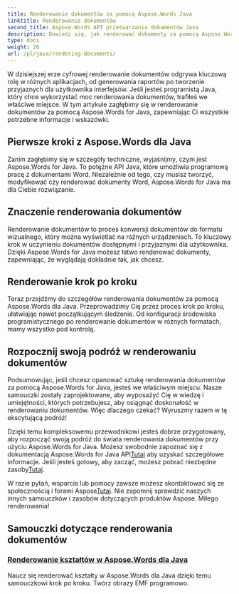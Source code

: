 ```yaml
---
title: Renderowanie dokumentów za pomocą Aspose.Words Java
linktitle: Renderowanie dokumentów
second_title: Aspose.Words API przetwarzania dokumentów Java
description: Dowiedz się, jak renderować dokumenty za pomocą Aspose.Words for Java w tym kompleksowym samouczku. Uzyskaj wskazówki krok po kroku, porady i przykłady dotyczące wydajnego renderowania dokumentów.
type: docs
weight: 26
url: /pl/java/rendering-documents/
---
```


W dzisiejszej erze cyfrowej renderowanie dokumentów odgrywa kluczową rolę w różnych aplikacjach, od generowania raportów po tworzenie przyjaznych dla użytkownika interfejsów. Jeśli jesteś programistą Java, który chce wykorzystać moc renderowania dokumentów, trafiłeś we właściwe miejsce. W tym artykule zagłębimy się w renderowanie dokumentów za pomocą Aspose.Words for Java, zapewniając Ci wszystkie potrzebne informacje i wskazówki.

## Pierwsze kroki z Aspose.Words dla Java

Zanim zagłębimy się w szczegóły techniczne, wyjaśnijmy, czym jest Aspose.Words for Java. To potężne API Java, które umożliwia programową pracę z dokumentami Word. Niezależnie od tego, czy musisz tworzyć, modyfikować czy renderować dokumenty Word, Aspose.Words for Java ma dla Ciebie rozwiązanie.

## Znaczenie renderowania dokumentów

Renderowanie dokumentów to proces konwersji dokumentów do formatu wizualnego, który można wyświetlać na różnych urządzeniach. To kluczowy krok w uczynieniu dokumentów dostępnymi i przyjaznymi dla użytkownika. Dzięki Aspose.Words for Java możesz łatwo renderować dokumenty, zapewniając, że wyglądają dokładnie tak, jak chcesz.

## Renderowanie krok po kroku

Teraz przejdźmy do szczegółów renderowania dokumentów za pomocą Aspose.Words dla Java. Przeprowadzimy Cię przez proces krok po kroku, ułatwiając nawet początkującym śledzenie. Od konfiguracji środowiska programistycznego po renderowanie dokumentów w różnych formatach, mamy wszystko pod kontrolą.

## Rozpocznij swoją podróż w renderowaniu dokumentów

Podsumowując, jeśli chcesz opanować sztukę renderowania dokumentów za pomocą Aspose.Words for Java, jesteś we właściwym miejscu. Nasze samouczki zostały zaprojektowane, aby wyposażyć Cię w wiedzę i umiejętności, których potrzebujesz, aby osiągnąć doskonałość w renderowaniu dokumentów. Więc dlaczego czekać? Wyruszmy razem w tę ekscytującą podróż!

 Dzięki temu kompleksowemu przewodnikowi jesteś dobrze przygotowany, aby rozpocząć swoją podróż do świata renderowania dokumentów przy użyciu Aspose.Words for Java. Możesz swobodnie zapoznać się z dokumentacją Aspose.Words for Java API[Tutaj](https://reference.aspose.com/words/java/) aby uzyskać szczegółowe informacje. Jeśli jesteś gotowy, aby zacząć, możesz pobrać niezbędne zasoby[Tutaj](https://releases.aspose.com/words/java/).

 W razie pytań, wsparcia lub pomocy zawsze możesz skontaktować się ze społecznością i forami Aspose[Tutaj](https://forum.aspose.com/). Nie zapomnij sprawdzić naszych innych samouczków i zasobów dotyczących produktów Aspose. Miłego renderowania!

## Samouczki dotyczące renderowania dokumentów
### [Renderowanie kształtów w Aspose.Words dla Java](./rendering-shapes/)
Naucz się renderować kształty w Aspose.Words dla Java dzięki temu samouczkowi krok po kroku. Twórz obrazy EMF programowo.